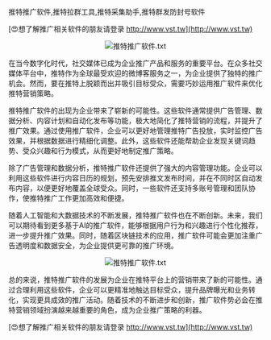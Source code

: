 推特推广软件,推特拉群工具,推特采集助手,推特群发防封号软件

[😍想了解推广相关软件的朋友请登录 http://www.vst.tw](http://www.vst.tw)

 <center><img src="https://vst.tw/MP4/tuiguang/png/2.png" alt="推特推广软件.txt"></center>

在当今数字化时代，社交媒体已成为企业推广产品和服务的重要平台。在众多社交媒体平台中，推特作为全球最受欢迎的微博客服务之一，为企业提供了独特的推广机会。然而，要在推特上脱颖而出并吸引目标受众，需要巧妙运用推广软件来优化推特营销策略。

推特推广软件的出现为企业带来了崭新的可能性。这些软件通常提供广告管理、数据分析、内容计划和自动化发布等功能，极大地简化了推特营销的流程，并提升了推广效果。通过使用推广软件，企业可以更好地管理推特广告投放，实时监控广告效果，并根据数据进行精细化调整。此外，这些软件还能帮助企业发现关键词趋势、受众兴趣和行为模式，从而更好地制定推广策略。

除了广告管理和数据分析，推特推广软件还提供了强大的内容管理功能。企业可以利用这些软件进行内容日历的规划，预先安排推文发布时间，并在不同时区自动发布内容，以便更好地覆盖全球受众。同时，一些软件还支持多账号管理和团队协作，使推特推广工作更加高效和便捷。

随着人工智能和大数据技术的不断发展，推特推广软件也在不断创新。未来，我们可以期待看到更多基于AI的推广软件，能够根据用户行为和兴趣进行个性化推荐，进一步提升推广效果。同时，随着区块链技术的应用，推广软件可能会更加注重广告透明度和数据安全，为企业提供更可靠的推广环境。

 <center><img src="https://vst.tw/MP4/tuiguang/png/6.png" alt="推特推广软件.txt"></center>

总的来说，推特推广软件的发展为企业在推特平台上的营销带来了新的可能性。通过合理利用这些软件，企业可以更精准地触达目标受众，提升品牌曝光和业务转化，实现更具成效的推广活动。随着技术的不断进步和创新，推广软件势必会在推特营销领域扮演越来越重要的角色，成为企业推广策略的利器。

[😍想了解推广相关软件的朋友请登录 http://www.vst.tw](http://www.vst.tw)



